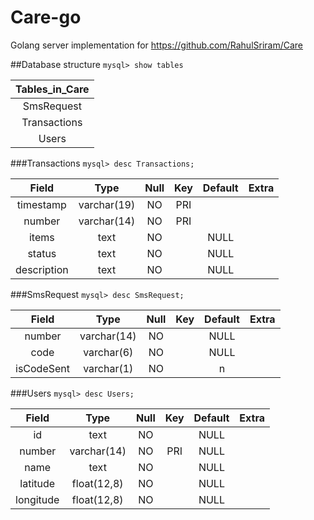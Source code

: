 # Care-go
Golang server implementation for https://github.com/RahulSriram/Care

##Database structure
`mysql> show tables`

| Tables_in_Care |
|:--------------:|
| SmsRequest     |
| Transactions   |
| Users          |

###Transactions
`mysql> desc Transactions;`

| Field         | Type        | Null | Key | Default | Extra |
|:-------------:|:-----------:|:----:|:---:|:-------:|:-----:|
| timestamp     | varchar(19) | NO   | PRI |         |       |
| number        | varchar(14) | NO   | PRI |         |       |
| items         | text        | NO   |     | NULL    |       |
| status        | text        | NO   |     | NULL    |       |
| description   | text        | NO   |     | NULL    |       |

###SmsRequest
`mysql> desc SmsRequest;`

| Field      | Type        | Null | Key | Default | Extra |
|:----------:|:-----------:|:----:|:---:|:-------:|:-----:|
| number     | varchar(14) | NO   |     | NULL    |       |
| code       | varchar(6)  | NO   |     | NULL    |       |
| isCodeSent | varchar(1)  | NO   |     | n       |       |

###Users
`mysql> desc Users;`

| Field     | Type        | Null | Key | Default | Extra |
|:---------:|:-----------:|:----:|:---:|:-------:|:-----:|
| id        | text        | NO   |     | NULL    |       |
| number    | varchar(14) | NO   | PRI | NULL    |       |
| name      | text        | NO   |     | NULL    |       |
| latitude  | float(12,8) | NO   |     | NULL    |       |
| longitude | float(12,8) | NO   |     | NULL    |       |

